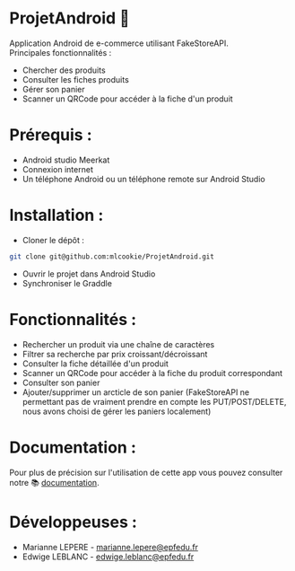 # ProjetAndroid :iphone:


Application Android de e-commerce utilisant FakeStoreAPI.  
Principales fonctionnalités :
* Chercher des produits
* Consulter les fiches produits
* Gérer son panier
* Scanner un QRCode pour accéder à la fiche d'un produit

# Prérequis :
* Android studio Meerkat
* Connexion internet
* Un téléphone Android ou un téléphone remote sur Android Studio

# Installation :
* Cloner le dépôt :
```bash
git clone git@github.com:mlcookie/ProjetAndroid.git
```
* Ouvrir le projet dans Android Studio
* Synchroniser le Graddle

# Fonctionnalités :
* Rechercher un produit via une chaîne de caractères
* Filtrer sa recherche par prix croissant/décroissant
* Consulter la fiche détaillée d'un produit
* Scanner un QRCode pour accéder à la fiche du produit correspondant
* Consulter son panier
* Ajouter/supprimer un arcticle de son panier (FakeStoreAPI ne permettant pas de vraiment prendre en compte les PUT/POST/DELETE, nous avons choisi de gérer les paniers localement)

# Documentation :
Pour plus de précision sur l'utilisation de cette app vous pouvez consulter notre :books: [documentation](https://github.com/mlcookie/ProjetAndroid#).

# Développeuses :
* Marianne LEPERE - marianne.lepere@epfedu.fr
* Edwige LEBLANC - edwige.leblanc@epfedu.fr
